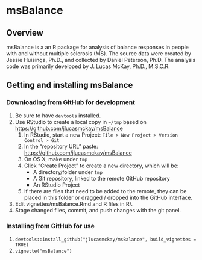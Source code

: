 
<!-- README.md is generated from README.Rmd. Please edit that file -->

# msBalance

## Overview

msBalance is a an R package for analysis of balance responses in people
with and without multiple sclerosis (MS). The source data were created
by Jessie Huisinga, Ph.D., and collected by Daniel Peterson, Ph.D. The
analysis code was primarily developed by J. Lucas McKay, Ph.D., M.S.C.R.

## Getting and installing msBalance

### Downloading from GitHub for development

1.  Be sure to have `devtools` installed.
2.  Use RStudio to create a local copy in `~/tmp` based on
    <https://github.com/jlucasmckay/msBalance>
    1.  In RStudio, start a new Project: `File > New Project > Version
        Control > Git`
    2.  In the “repository URL” paste:
        <https://github.com/jlucasmckay/msBalance>
    3.  On OS X, make under `tmp`
    4.  Click “Create Project” to create a new directory, which will be:
          - A directory/folder under `tmp`
          - A Git repository, linked to the remote GitHub repository
          - An RStudio Project
    5.  If there are files that need to be added to the remote, they can
        be placed in this folder or dragged / dropped into the GitHub
        interface.
3.  Edit vignettes/msBalance.Rmd and R files in R/.
4.  Stage changed files, commit, and push changes with the git panel.

### Installing from GitHub for use

1.  `devtools::install_github("jlucasmckay/msBalance", build_vignettes =
    TRUE)`
2.  `vignette("msBalance")`
